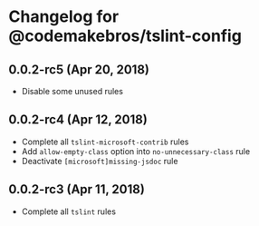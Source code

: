 # Changelog for @codemakebros/tslint-config

## 0.0.2-rc5 (Apr 20, 2018)

* Disable some unused rules

## 0.0.2-rc4 (Apr 12, 2018)

* Complete all `tslint-microsoft-contrib` rules
* Add `allow-empty-class` option into `no-unnecessary-class` rule
* Deactivate `[microsoft]missing-jsdoc` rule

## 0.0.2-rc3 (Apr 11, 2018)

* Complete all `tslint` rules
